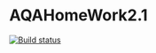 # AQAHomeWork2.1
[![Build status](https://ci.appveyor.com/api/projects/status/aaq2ddynry3mi8cu?svg=true)](https://ci.appveyor.com/project/ivanpozdov/aqahomework2-1)
